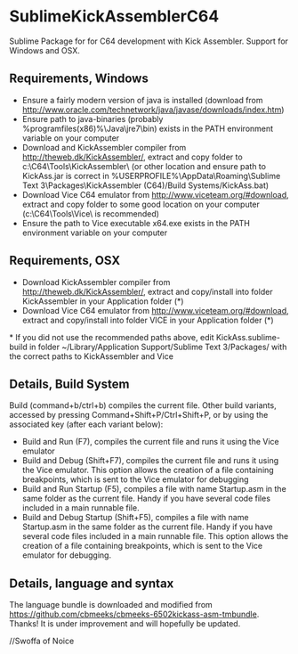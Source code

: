 SublimeKickAssemblerC64
=======================
Sublime Package for for C64 development with Kick Assembler. Support for Windows and OSX.

Requirements, Windows
---------------------
 - Ensure a fairly modern version of java is installed (download from http://www.oracle.com/technetwork/java/javase/downloads/index.htm)
 - Ensure path to java-binaries (probably %programfiles(x86)%\Java\jre7\bin) exists in the PATH environment variable on your computer
 - Download and KickAssembler compiler from http://theweb.dk/KickAssembler/, extract and copy folder to c:\C64\Tools\KickAssembler\ (or other location and ensure path to KickAss.jar is correct in %USERPROFILE%\AppData\Roaming\Sublime Text 3\Packages\KickAssembler (C64)/Build Systems/KickAss.bat)
 - Download Vice C64 emulator from http://www.viceteam.org/#download, extract and copy folder to some good location on your computer (c:\C64\Tools\Vice\ is recommended)
 - Ensure the path to Vice executable x64.exe exists in the PATH environment variable on your computer

Requirements, OSX
-----------------
 - Download KickAssembler compiler from http://theweb.dk/KickAssembler/, extract and copy/install into folder KickAssembler in your Application folder (\*)
 - Download Vice C64 emulator from http://www.viceteam.org/#download, extract and copy/install into folder VICE in your Application folder (\*)
 
\* If you did not use the recommended paths above, edit KickAss.sublime-build in folder ~/Library/Application Support/Sublime Text 3/Packages/ with the correct paths to KickAssembler and Vice

Details, Build System
---------------------
Build (command+b/ctrl+b) compiles the current file.
Other build variants, accessed by pressing Command+Shift+P/Ctrl+Shift+P, or by using the associated key (after each variant below):

 - Build and Run (F7), compiles the current file and runs it using the Vice emulator
 - Build and Debug (Shift+F7), compiles the current file and runs it using the Vice emulator. This option allows the creation of a file containing breakpoints, which is sent to the Vice emulator for debugging
 - Build and Run Startup (F5), compiles a file with name Startup.asm in the same folder as the current file. Handy if you have several code files included in a main runnable file.
 - Build and Debug Startup (Shift+F5), compiles a file with name Startup.asm in the same folder as the current file. Handy if you have several code files included in a main runnable file. This option allows the creation of a file containing breakpoints, which is sent to the Vice emulator for debugging.

Details, language and syntax
----------------------------
The language bundle is downloaded and modified from https://github.com/cbmeeks/cbmeeks-6502kickass-asm-tmbundle. Thanks!
It is under improvement and will hopefully be updated.

//Swoffa of Noice